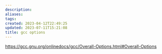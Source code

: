 ```yaml
---
description:
aliases: 
tags: 
created: 2023-04-12T22:49:25
updated: 2023-07-11T15:21:08
title: gcc options
---
```

https://gcc.gnu.org/onlinedocs/gcc/Overall-Options.html#Overall-Options